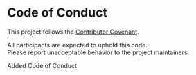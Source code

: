 # Code of Conduct

This project follows the [Contributor Covenant](https://www.contributor-covenant.org/version/2/1/code_of_conduct/).

All participants are expected to uphold this code.  
Please report unacceptable behavior to the project maintainers.

Added Code of Conduct
